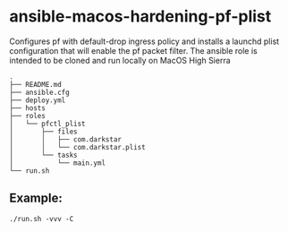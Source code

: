 # ansible-macos-hardening-pf-plist

Configures pf with default-drop ingress policy and installs a launchd plist configuration that will enable the pf packet filter.
The ansible role is intended to be cloned and run locally on MacOS High Sierra

```
.
├── README.md
├── ansible.cfg
├── deploy.yml
├── hosts
├── roles
│   └── pfctl_plist
│       ├── files
│       │   ├── com.darkstar
│       │   └── com.darkstar.plist
│       └── tasks
│           └── main.yml
└── run.sh
```

## Example:

```
./run.sh -vvv -C
```
